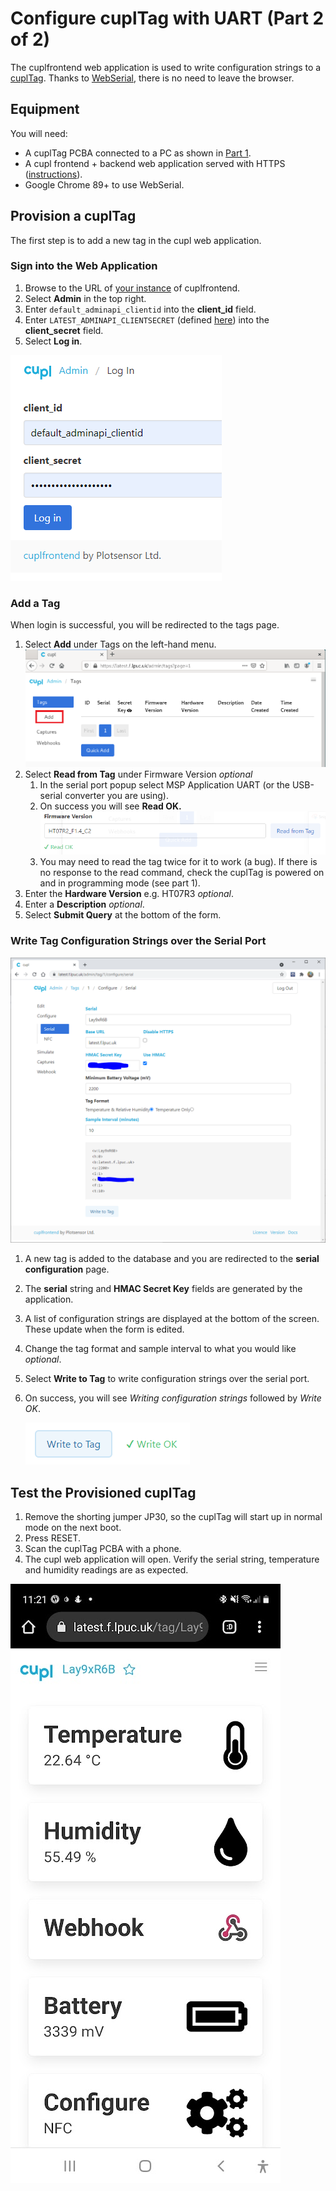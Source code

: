 # Configure cuplTag with UART (Part 2 of 2)

The cuplfrontend web application is used to write configuration strings to a [cuplTag](https://github.com/cuplsensor/cupltag). Thanks to [WebSerial](https://www.chromestatus.com/feature/6577673212002304), there is no need to leave the browser.

## Equipment

You will need:

* A cuplTag PCBA connected to a PC as shown in [Part 1](https://github.com/cuplsensor/cupltag/blob/master/docs/guides/configUARTpt1/index.md).
* A cupl frontend + backend web application served with HTTPS ([instructions](https://github.com/cuplsensor/cupldeploy#installation)).
* Google Chrome 89+ to use WebSerial.

## Provision a cuplTag

The first step is to add a new tag in the cupl web application. 

### Sign into the Web Application

1. Browse to the URL of [your instance](https://github.com/cuplsensor/cupldeploy#test-cuplfrontend) of cuplfrontend.
2. Select **Admin** in the top right.
3. Enter ``default_adminapi_clientid`` into the **client_id** field.
4. Enter ``LATEST_ADMINAPI_CLIENTSECRET`` (defined [here](https://github.com/cuplsensor/cupldeploy#define-github-secrets)) into the **client_secret** field.
5. Select **Log in**.

![image-20210929090053818](adscreen.png)

### Add a Tag 

When login is successful, you will be redirected to the tags page.

1. Select **Add** under Tags on the left-hand menu.
   ![addtag](addtag.png)
2. Select **Read from Tag** under Firmware Version *optional*
   1. In the serial port popup select MSP Application UART (or the USB-serial converter you are using). 
   2. On success you will see **Read OK.**
      ![Read OK green tick](readok.png)
   3. You may need to read the tag twice for it to work (a bug). If there is no response to the read command, check the cuplTag is powered on and in programming mode (see part 1).
3. Enter the **Hardware Version** e.g. HT07R3 *optional*.
4. Enter a **Description** *optional*.
5. Select **Submit Query** at the bottom of the form. 

### Write Tag Configuration Strings over the Serial Port

![configserial.png](configserial.png)

1. A new tag is added to the database and you are redirected to the **serial configuration** page.
2. The **serial** string and **HMAC Secret Key** fields are generated by the application.
3. A list of configuration strings are displayed at the bottom of the screen. These update when the form is edited.
4. Change the tag format and sample interval to what you would like *optional*.
5. Select **Write to Tag** to write configuration strings over the serial port.
6. On success, you will see *Writing configuration strings* followed by *Write OK*.

   ![image-20210929111528064](writeok.png)

## Test the Provisioned cuplTag

1. Remove the shorting jumper JP30, so the cuplTag will start up in normal mode on the next boot.
2. Press RESET.
3. Scan the cuplTag PCBA with a phone.
4. The cupl web application will open. Verify the serial string, temperature and humidity readings are as expected.

![cupltag phone screenshot](screenshot.jpg)



